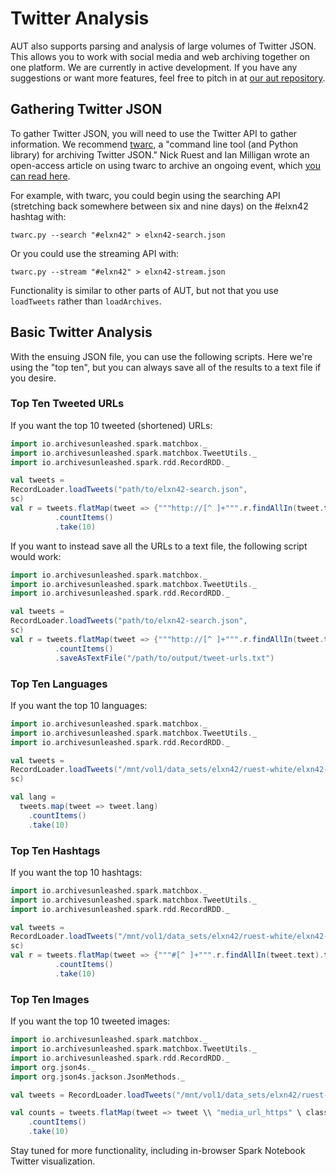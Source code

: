 # Twitter Analysis

AUT also supports parsing and analysis of large volumes of Twitter JSON. This allows you to work with social media and web archiving together on one platform. We are currently in active development. If you have any suggestions or want more features, feel free to pitch in at [our aut repository](https://github.com/archivesunleashed/aut).

## Gathering Twitter JSON

To gather Twitter JSON, you will need to use the Twitter API to gather information. We recommend [twarc](https://github.com/edsu/twarc), a "command line tool (and Python library) for archiving Twitter JSON." Nick Ruest and Ian Milligan wrote an open-access article on using twarc to archive an ongoing event, which [you can read here](https://github.com/web-archive-group/ELXN42-Article/blob/master/elxn42.md). 

For example, with twarc, you could begin using the searching API (stretching back somewhere between six and nine days) on the #elxn42 hashtag with:

```
twarc.py --search "#elxn42" > elxn42-search.json
```

Or you could use the streaming API with:

```
twarc.py --stream "#elxn42" > elxn42-stream.json
```

Functionality is similar to other parts of AUT, but not that you use `loadTweets` rather than `loadArchives`. 

## Basic Twitter Analysis

With the ensuing JSON file, you can use the following scripts. Here we're using the "top ten", but you can always save all of the results to a text file if you desire.

### Top Ten Tweeted URLs

If you want the top 10 tweeted (shortened) URLs:

```scala
import io.archivesunleashed.spark.matchbox._
import io.archivesunleashed.spark.matchbox.TweetUtils._
import io.archivesunleashed.spark.rdd.RecordRDD._

val tweets =
RecordLoader.loadTweets("path/to/elxn42-search.json",
sc)
val r = tweets.flatMap(tweet => {"""http://[^ ]+""".r.findAllIn(tweet.text).toList})
          .countItems()
          .take(10)
```

If you want to instead save all the URLs to a text file, the following script would work:

```scala
import io.archivesunleashed.spark.matchbox._
import io.archivesunleashed.spark.matchbox.TweetUtils._
import io.archivesunleashed.spark.rdd.RecordRDD._

val tweets =
RecordLoader.loadTweets("path/to/elxn42-search.json",
sc)
val r = tweets.flatMap(tweet => {"""http://[^ ]+""".r.findAllIn(tweet.text).toList})
          .countItems()
          .saveAsTextFile("/path/to/output/tweet-urls.txt")
```

### Top Ten Languages

If you want the top 10 languages:

```scala
import io.archivesunleashed.spark.matchbox._
import io.archivesunleashed.spark.matchbox.TweetUtils._
import io.archivesunleashed.spark.rdd.RecordRDD._

val tweets =
RecordLoader.loadTweets("/mnt/vol1/data_sets/elxn42/ruest-white/elxn42-tweets-combined-deduplicated.json",
sc)

val lang =
  tweets.map(tweet => tweet.lang)
    .countItems()
    .take(10)
```

### Top Ten Hashtags

If you want the top 10 hashtags:

```scala
import io.archivesunleashed.spark.matchbox._
import io.archivesunleashed.spark.matchbox.TweetUtils._
import io.archivesunleashed.spark.rdd.RecordRDD._

val tweets = 
RecordLoader.loadTweets("/mnt/vol1/data_sets/elxn42/ruest-white/elxn42-tweets-combined-deduplicated.json", 
sc)
val r = tweets.flatMap(tweet => {"""#[^ ]+""".r.findAllIn(tweet.text).toList})
          .countItems()
          .take(10)
```

### Top Ten Images

If you want the top 10 tweeted images:

```scala
import io.archivesunleashed.spark.matchbox._
import io.archivesunleashed.spark.matchbox.TweetUtils._
import io.archivesunleashed.spark.rdd.RecordRDD._
import org.json4s._
import org.json4s.jackson.JsonMethods._

val tweets = RecordLoader.loadTweets("/mnt/vol1/data_sets/elxn42/ruest-white/elxn42-tweets-combined-deduplicated.json", sc)

val counts = tweets.flatMap(tweet => tweet \\ "media_url_https" \ classOf[JString] )
    .countItems()
    .take(10)
```
    

Stay tuned for more functionality, including in-browser Spark Notebook Twitter visualization.
